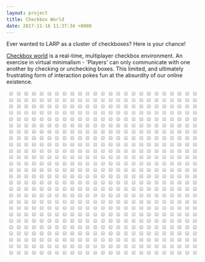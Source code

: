 ```yaml
---
layout: project
title: Checkbox World
date: 2017-11-16 11:37:34 +0000
---
```


Ever wanted to LARP as a cluster of checkboxes? Here is your chance!

[Checkbox world](http://www.checkbox.world) is a real-time, multiplayer checkbox environment. An exercise in virtual minimalism - 'Players' can only communicate with one another by checking or unchecking boxes. This limited, and ultimately frustrating form of interaction pokes fun at the absurdity of our online existence.

![](/assets/checkbox_world.PNG)
